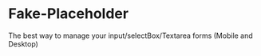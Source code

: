 # Fake-Placeholder
The best way to manage your input/selectBox/Textarea  forms (Mobile and Desktop)
